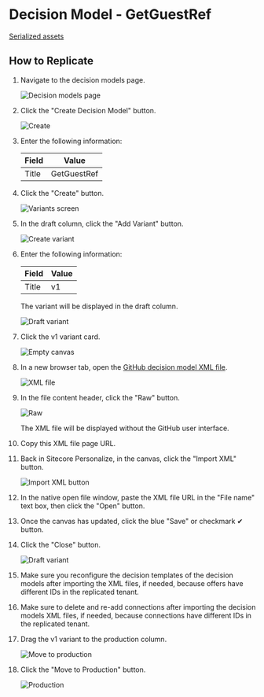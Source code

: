 # Decision Model - GetGuestRef

[Serialized assets](/demo/experience/personalize/decisioning/decisionModels/GetGuestRef)

## How to Replicate

1. Navigate to the decision models page.

   ![Decision models page](/docs/cdp-personalize/decisioning/decisionModels/Decision-models-page.png)

2. Click the "Create Decision Model" button.

   ![Create](/docs/cdp-personalize/decisioning/decisionModels/Create.png)

3. Enter the following information:

   | Field | Value       |
   | ----- | ----------- |
   | Title | GetGuestRef |

4. Click the "Create" button.

   ![Variants screen](/docs/cdp-personalize/decisioning/decisionModels/Variants.png)

5. In the draft column, click the "Add Variant" button.

   ![Create variant](/docs/cdp-personalize/decisioning/decisionModels/Create-variant.png)

6. Enter the following information:

   | Field | Value |
   | ----- | ----- |
   | Title | v1    |

   The variant will be displayed in the draft column.

   ![Draft variant](/docs/cdp-personalize/decisioning/decisionModels/Draft-variant.png)

7. Click the v1 variant card.

   ![Empty canvas](/docs/cdp-personalize/decisioning/decisionModels/Empty-canvas.png)

8. In a new browser tab, open the [GitHub decision model XML file](/demo/experience/personalize/decisioning/decisionModels/GetGuestRef/GetGuestRef.xml).

   ![XML file](GitHub.png)

9. In the file content header, click the "Raw" button.

   ![Raw](/docs/cdp-personalize/decisioning/decisionModels/Raw.png)

   The XML file will be displayed without the GitHub user interface.

10. Copy this XML file page URL.
11. Back in Sitecore Personalize, in the canvas, click the "Import XML" button.

    ![Import XML button](/docs/cdp-personalize/decisioning/decisionModels/Import-XML-button.png)

12. In the native open file window, paste the XML file URL in the "File name" text box, then click the "Open" button.
13. Once the canvas has updated, click the blue "Save" or checkmark ✔ button.
14. Click the "Close" button.

    ![Draft variant](/docs/cdp-personalize/decisioning/decisionModels/Draft-variant.png)

15. Make sure you reconfigure the decision templates of the decision models after importing the XML files, if needed, because offers have different IDs in the replicated tenant.
16. Make sure to delete and re-add connections after importing the decision models XML files, if needed, because connections have different IDs in the replicated tenant.
17. Drag the v1 variant to the production column.

    ![Move to production](/docs/cdp-personalize/decisioning/decisionModels/Move-to-production.png)

18. Click the "Move to Production" button.

    ![Production](/docs/cdp-personalize/decisioning/decisionModels/Production.png)
